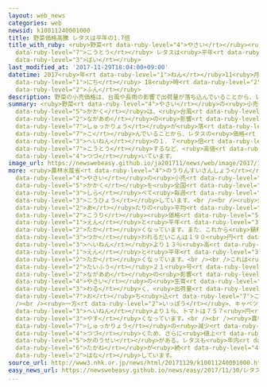```yaml
---
layout: web_news
categories: web
newsid: k10011240001000
title: 野菜価格高騰 レタスは平年の1.7倍
title_with_ruby: <ruby>野菜<rt data-ruby-level="4">やさい</rt></ruby><ruby>価格<rt data-ruby-level="5">かかく</rt></ruby><ruby>高騰<rt
  data-ruby-level="7">こうとう</rt></ruby> レタスは<ruby>平年<rt data-ruby-level="3">へいねん</rt></ruby>の1.7<ruby>倍<rt
  data-ruby-level="3">ばい</rt></ruby>
last_modified_at: '2017-11-29T18:04:00+09:00'
datetime: 2017<ruby>年<rt data-ruby-level="1">ねん</rt></ruby>11<ruby>月<rt data-ruby-level="1">がつ</rt></ruby>29<ruby>日<rt
  data-ruby-level="1">にち</rt></ruby> 18<ruby>時<rt data-ruby-level="2">じ</rt></ruby>04<ruby>分<rt
  data-ruby-level="2">ふん</rt></ruby>
description: 野菜の小売価格は、台風や長雨の影響で出荷量が落ち込んでいることから、レタスの価格が平年の１．７倍に高騰するなど、高値が続いています。
summary: <ruby>野菜<rt data-ruby-level="4">やさい</rt></ruby>の<ruby>小売<rt data-ruby-level="2">こうり</rt></ruby><ruby>価格<rt
  data-ruby-level="5">かかく</rt></ruby>は、<ruby>台風<rt data-ruby-level="2">たいふう</rt></ruby>や<ruby>長雨<rt
  data-ruby-level="2">ながあめ</rt></ruby>の<ruby>影響<rt data-ruby-level="7">えいきょう</rt></ruby>で<ruby>出荷量<rt
  data-ruby-level="7">しゅっかりょう</rt></ruby>が<ruby>落<rt data-ruby-level="7">お</rt></ruby>ち<ruby>込<rt
  data-ruby-level="7">こ</rt></ruby>んでいることから、レタスの<ruby>価格<rt data-ruby-level="5">かかく</rt></ruby>が<ruby>平年<rt
  data-ruby-level="3">へいねん</rt></ruby>の１．７<ruby>倍<rt data-ruby-level="3">ばい</rt></ruby>に<ruby>高騰<rt
  data-ruby-level="7">こうとう</rt></ruby>するなど、<ruby>高値<rt data-ruby-level="6">たかね</rt></ruby>が<ruby>続<rt
  data-ruby-level="4">つづ</rt></ruby>いています。
image_url: https://newswebeasy.github.io/ja201711/news/web/image/2017/11/29/K10011240001_1711291730_1711291731_01_02.jpg
more: <ruby>農林水産省<rt data-ruby-level="4">のうりんすいさんしょう</rt></ruby>は、キャベツ、レタス、トマト、はくさい、だいこんの５つの<ruby>野菜<rt
  data-ruby-level="4">やさい</rt></ruby>の<ruby>小売<rt data-ruby-level="2">こうり</rt></ruby><ruby>価格<rt
  data-ruby-level="5">かかく</rt></ruby>を<ruby>全国<rt data-ruby-level="3">ぜんこく</rt></ruby>４７０のスーパーなどで<ruby>調<rt
  data-ruby-level="3">しら</rt></ruby>べて<ruby>毎週<rt data-ruby-level="2">まいしゅう</rt></ruby><ruby>公表<rt
  data-ruby-level="3">こうひょう</rt></ruby>しています。<br /><br /><ruby>先週<rt data-ruby-level="2">せんしゅう</rt></ruby>の１キロ<ruby>当<rt
  data-ruby-level="2">あ</rt></ruby>たりの<ruby>平均<rt data-ruby-level="5">へいきん</rt></ruby>の<ruby>小売<rt
  data-ruby-level="2">こうり</rt></ruby><ruby>価格<rt data-ruby-level="5">かかく</rt></ruby>は、レタスが８７３<ruby>円<rt
  data-ruby-level="1">えん</rt></ruby>と<ruby>平年<rt data-ruby-level="3">へいねん</rt></ruby>より７４％<ruby>高<rt
  data-ruby-level="2">たか</rt></ruby>くなっています。また、これから<ruby>鍋料理<rt data-ruby-level="7">なべりょうり</rt></ruby>に<ruby>使<rt
  data-ruby-level="3">つか</rt></ruby>われるだいこんは１９０<ruby>円<rt data-ruby-level="1">えん</rt></ruby>と<ruby>平年<rt
  data-ruby-level="3">へいねん</rt></ruby>より１３％<ruby>高<rt data-ruby-level="2">たか</rt></ruby>く、はくさいは２０９<ruby>円<rt
  data-ruby-level="1">えん</rt></ruby>と<ruby>平年<rt data-ruby-level="3">へいねん</rt></ruby>より４％<ruby>高<rt
  data-ruby-level="2">たか</rt></ruby>くなっています。<br /><br />これは<ruby>先月<rt data-ruby-level="1">せんげつ</rt></ruby>の<ruby>台風<rt
  data-ruby-level="2">たいふう</rt></ruby>２１<ruby>号<rt data-ruby-level="3">ごう</rt></ruby>や<ruby>長雨<rt
  data-ruby-level="2">ながあめ</rt></ruby>の<ruby>影響<rt data-ruby-level="7">えいきょう</rt></ruby>で<ruby>野菜<rt
  data-ruby-level="4">やさい</rt></ruby>の<ruby>生育<rt data-ruby-level="3">せいいく</rt></ruby>が<ruby>悪<rt
  data-ruby-level="3">わる</rt></ruby>く、<ruby>出荷量<rt data-ruby-level="7">しゅっかりょう</rt></ruby>が<ruby>落<rt
  data-ruby-level="7">お</rt></ruby>ち<ruby>込<rt data-ruby-level="7">こ</rt></ruby>んでいるためです。<br
  /><br /><ruby>一方<rt data-ruby-level="2">いっぽう</rt></ruby>、キャベツは１９６<ruby>円<rt data-ruby-level="1">えん</rt></ruby>で<ruby>平年<rt
  data-ruby-level="3">へいねん</rt></ruby>より１％、トマトは７５７<ruby>円<rt data-ruby-level="1">えん</rt></ruby>で４％<ruby>安<rt
  data-ruby-level="3">やす</rt></ruby>くなっています。<br /><br /><ruby>農林水産省<rt data-ruby-level="4">のうりんすいさんしょう</rt></ruby>は「だいこんやはくさいは<ruby>出荷量<rt
  data-ruby-level="7">しゅっかりょう</rt></ruby>の<ruby>減少<rt data-ruby-level="5">げんしょう</rt></ruby>が<ruby>続<rt
  data-ruby-level="4">つづ</rt></ruby>くため、さらに<ruby>値上<rt data-ruby-level="6">ねあ</rt></ruby>がりする<ruby>可能性<rt
  data-ruby-level="5">かのうせい</rt></ruby>がある。レタスも<ruby>年内<rt data-ruby-level="2">ねんない</rt></ruby>いっぱいは<ruby>高値<rt
  data-ruby-level="6">たかね</rt></ruby>が<ruby>続<rt data-ruby-level="4">つづ</rt></ruby>きそうだ」と<ruby>話<rt
  data-ruby-level="2">はな</rt></ruby>しています。
source_url: http://www3.nhk.or.jp/news/html/20171129/k10011240001000.html
easy_news_url: https://newswebeasy.github.io/news/easy/2017/11/30/レタスの値段がいつもの年の17倍-大根と白菜も高い
...
```

